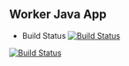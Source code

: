 ## Worker Java App

* Build Status
[![Build Status](http://35.187.225.246:8080/buildStatus/icon?job=instavote%2Fworker-build)](http://35.187.225.246:8080/job/instavote/job/worker-build/)

[![Build Status](http://35.187.225.246:8080/buildStatus/icon?job=instavote%2Fworker-test$subject=UnitTest)](http://35.187.225.246:8080/job/instavote/job/worker-test/)
